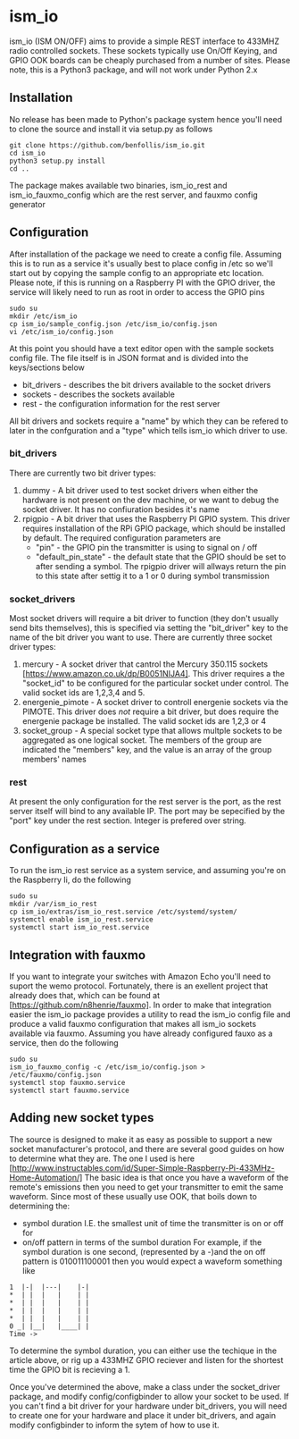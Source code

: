 ism_io
======
ism_io (ISM ON/OFF) aims to provide a simple REST interface to 433MHZ radio controlled sockets.
These sockets typically use On/Off Keying, and GPIO OOK boards can be cheaply purchased from a number of sites.
Please note, this is a Python3 package, and will not work under Python 2.x

Installation
------------
No release has been made to Python's package system hence you'll need to clone the source and install it via setup.py as follows
```
git clone https://github.com/benfollis/ism_io.git
cd ism_io
python3 setup.py install
cd ..
```
The package makes available two binaries, ism_io_rest and ism_io_fauxmo_config which are the rest server, and fauxmo config generator

Configuration
-------------
After installation of the package we need to create a config file. Assuming this is to run as a service it's usually best to place config in /etc so we'll start out by copying the
sample config to an appropriate etc location. Please note, if this is running on a Raspberry PI with the GPIO driver, the service will likely need to run as root in order to access the GPIO pins
```
sudo su
mkdir /etc/ism_io
cp ism_io/sample_config.json /etc/ism_io/config.json
vi /etc/ism_io/config.json
```
At this point you should have a text editor open with the sample sockets config file.
The file itself is in JSON format and is divided into the keys/sections below
* bit_drivers - describes the bit drivers available to the socket drivers
* sockets - describes the sockets available
* rest - the configuration information for the rest server

All bit drivers and sockets require a "name" by which they can be refered to later in the confguration and a "type" which tells ism_io which driver to use.

### bit_drivers
There are currently two bit driver types:
1. dummy - A bit driver used to test socket drivers when either the hardware is not present on the dev machine, or we want to debug the socket driver. It has no confiuration besides it's name
2. rpigpio - A bit driver that uses the Raspberry PI GPIO system. This driver requires installation of the RPi GPIO package, which should be installed by default. The required configuration parameters are
   * "pin" - the GPIO pin the transmitter is using to signal on / off
   * "default_pin_state" - the default state that the GPIO should be set to after sending a symbol. The rpigpio driver will allways return the pin to this state after settig it to a 1 or 0 during symbol transmission

### socket_drivers
Most socket drivers will require a bit driver to function (they don't usually send bits themselves), this is specified via setting the "bit_driver" key to the name of the bit driver you want to use.
There are currently three socket driver types:
1. mercury - A socket driver that cantrol the Mercury 350.115 sockets [https://www.amazon.co.uk/dp/B0051NIJA4]. This driver requires a the "socket_id" to be configured for the particular socket under control. The valid socket ids are 1,2,3,4 and 5.
2. energenie_pimote - A socket driver to controll energenie sockets via the PIMOTE. This driver does _not_ require a bit driver, but does require the energenie package be installed. The valid socket ids are 1,2,3 or 4
3. socket_group - A special socket type that allows multple sockets to be aggregated as one logical socket. The members of the group are indicated the "members" key, and the value is an array of the group members' names
### rest
At present the only configuration for the rest server is the port, as the rest server itself will bind to any available IP. The port may be sepecified by the "port" key under the rest section. Integer is prefered over string.

Configuration as a service
--------------------------
To run the ism_io rest service as a system service, and assuming you're on the Raspberry Ii, do the following
```
sudo su
mkdir /var/ism_io_rest
cp ism_io/extras/ism_io_rest.service /etc/systemd/system/
systemctl enable ism_io_rest.service
systemctl start ism_io_rest.service
```

Integration with fauxmo
-----------------------
If you want to integrate your switches with Amazon Echo you'll need to suport the wemo protocol. Fortunately, there is an exellent project that already does that, which can be found at
[https://github.com/n8henrie/fauxmo].
In order to make that integration easier the ism_io package provides a utility to read the ism_io config file and produce a valid fauxmo configuration that makes all ism_io sockets available via fauxmo. Assuming you have already configured fauxo as a service, then do the following
```
sudo su
ism_io_fauxmo_config -c /etc/ism_io/config.json > /etc/fauxmo/config.json
systemctl stop fauxmo.service
systemctl start fauxmo.service
```

Adding new socket types
-----------------------
The source is designed to make it as easy as possible to support a new socket manufacturer's protocol, and there
are several good guides on how to determine what they are. The one I used is here
[http://www.instructables.com/id/Super-Simple-Raspberry-Pi-433MHz-Home-Automation/]
The basic idea is that once you have a waveform of the remote's emissions then you need to get your transmitter
to emit the same waveform. Since most of these usually use OOK, that boils down to determining the:
* symbol duration I.E. the smallest unit of time the transmitter is on or off for
* on/off pattern in terms of the sumbol duration
For example, if the symbol duration is one second, (represented by a -)and the on off pattern is 010011100001 then you would expect a waveform something like
```
1  |-|  |---|    |-|
*  | |  |   |    | |
*  | |  |   |    | |
*  | |  |   |    | |
*  | |  |   |    | |
0 _| |__|   |____| |
Time ->
```

To determine the symbol duration, you can either use the techique in the article above, or rig up a 433MHZ GPIO reciever and listen for the shortest time the
GPIO bit is recieving a 1.

Once you've determined the above, make a class under the socket_driver package, and modify config/configbinder to allow your socket to be used. If you can't find a bit driver
for your hardware under bit_drivers, you will need to create one for your hardware and place it under bit_drivers, and again modify configbinder to inform the sytem of how to use it.







